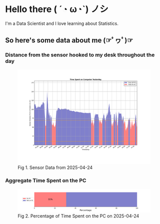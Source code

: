 
# Hello there ( ´◔ ω◔`) ノシ

I'm a Data Scientist and I love learning about Statistics.

## So here's some data about me (☞ﾟヮﾟ)☞


### Distance from the sensor hooked to my desk throughout the day
<figure>
  <picture>
    <source media="(prefers-color-scheme: dark)" srcset="Pi/readme/graphs/lineplot/dark-plot-2025-04-24.png">
    <source media="(prefers-color-scheme: light)" srcset="Pi/readme/graphs/lineplot/light-plot-2025-04-24.png">
    <img alt="Shows a black logo in light color mode and a white one in dark color mode." src="Pi/readme/graphs/lineplot/light-plot-2025-04-24.png">
  </picture>
  <figcaption>Fig 1. Sensor Data from 2025-04-24</figcaption>
</figure>



### Aggregate Time Spent on the PC
<figure>
  <picture>
    <source media="(prefers-color-scheme: dark)" srcset="Pi/readme/graphs/barplot/dark-plot-2025-04-24.png">
    <source media="(prefers-color-scheme: light)" srcset="Pi/readme/graphs/barplot/light-plot-2025-04-24.png">
    <img alt="Shows a black logo in light color mode and a white one in dark color mode." src="Pi/readme/graphs/barplot/light-plot-2025-04-24.png">
  </picture>
  <figcaption>Fig 2. Percentage of Time Spent on the PC on 2025-04-24</figcaption>
</figure>
